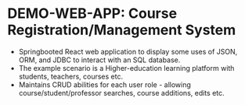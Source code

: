 # DEMO-WEB-APP: Course Registration/Management System

- Springbooted React web application to display some uses of JSON, ORM, and JDBC to interact with an SQL database. 
- The example scenario is a Higher-education learning platform with students, teachers, courses etc. 
- Maintains CRUD abilities for each user role - allowing course/student/professor searches, course additions, edits etc.
